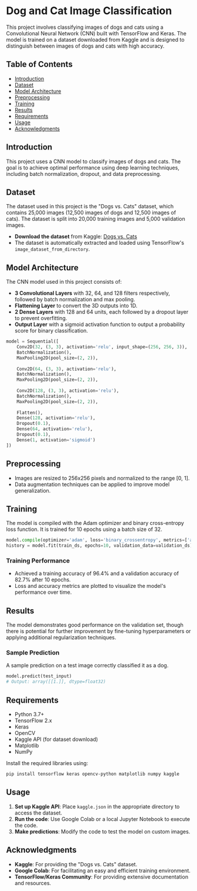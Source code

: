 # Dog and Cat Image Classification

This project involves classifying images of dogs and cats using a Convolutional Neural Network (CNN) built with TensorFlow and Keras. The model is trained on a dataset downloaded from Kaggle and is designed to distinguish between images of dogs and cats with high accuracy.

## Table of Contents
- [Introduction](#introduction)
- [Dataset](#dataset)
- [Model Architecture](#model-architecture)
- [Preprocessing](#preprocessing)
- [Training](#training)
- [Results](#results)
- [Requirements](#requirements)
- [Usage](#usage)
- [Acknowledgments](#acknowledgments)

## Introduction
This project uses a CNN model to classify images of dogs and cats. The goal is to achieve optimal performance using deep learning techniques, including batch normalization, dropout, and data preprocessing.

## Dataset
The dataset used in this project is the "Dogs vs. Cats" dataset, which contains 25,000 images (12,500 images of dogs and 12,500 images of cats). The dataset is split into 20,000 training images and 5,000 validation images.

- **Download the dataset** from Kaggle: [Dogs vs. Cats](https://www.kaggle.com/salader/dogs-vs-cats)
- The dataset is automatically extracted and loaded using TensorFlow's `image_dataset_from_directory`.

## Model Architecture
The CNN model used in this project consists of:
- **3 Convolutional Layers** with 32, 64, and 128 filters respectively, followed by batch normalization and max pooling.
- **Flattening Layer** to convert the 3D outputs into 1D.
- **2 Dense Layers** with 128 and 64 units, each followed by a dropout layer to prevent overfitting.
- **Output Layer** with a sigmoid activation function to output a probability score for binary classification.

```python
model = Sequential([
    Conv2D(32, (3, 3), activation='relu', input_shape=(256, 256, 3)),
    BatchNormalization(),
    MaxPooling2D(pool_size=(2, 2)),
    
    Conv2D(64, (3, 3), activation='relu'),
    BatchNormalization(),
    MaxPooling2D(pool_size=(2, 2)),
    
    Conv2D(128, (3, 3), activation='relu'),
    BatchNormalization(),
    MaxPooling2D(pool_size=(2, 2)),
    
    Flatten(),
    Dense(128, activation='relu'),
    Dropout(0.1),
    Dense(64, activation='relu'),
    Dropout(0.1),
    Dense(1, activation='sigmoid')
])
```

## Preprocessing
- Images are resized to 256x256 pixels and normalized to the range [0, 1].
- Data augmentation techniques can be applied to improve model generalization.

## Training
The model is compiled with the Adam optimizer and binary cross-entropy loss function. It is trained for 10 epochs using a batch size of 32.

```python
model.compile(optimizer='adam', loss='binary_crossentropy', metrics=['accuracy'])
history = model.fit(train_ds, epochs=10, validation_data=validation_ds)
```

### Training Performance
- Achieved a training accuracy of 96.4% and a validation accuracy of 82.7% after 10 epochs.
- Loss and accuracy metrics are plotted to visualize the model's performance over time.

## Results
The model demonstrates good performance on the validation set, though there is potential for further improvement by fine-tuning hyperparameters or applying additional regularization techniques.

### Sample Prediction
A sample prediction on a test image correctly classified it as a dog.

```python
model.predict(test_input)
# Output: array([[1.]], dtype=float32)
```

## Requirements
- Python 3.7+
- TensorFlow 2.x
- Keras
- OpenCV
- Kaggle API (for dataset download)
- Matplotlib
- NumPy

Install the required libraries using:
```bash
pip install tensorflow keras opencv-python matplotlib numpy kaggle
```

## Usage
1. **Set up Kaggle API**: Place `kaggle.json` in the appropriate directory to access the dataset.
2. **Run the code**: Use Google Colab or a local Jupyter Notebook to execute the code.
3. **Make predictions**: Modify the code to test the model on custom images.

## Acknowledgments
- **Kaggle**: For providing the "Dogs vs. Cats" dataset.
- **Google Colab**: For facilitating an easy and efficient training environment.
- **TensorFlow/Keras Community**: For providing extensive documentation and resources.
